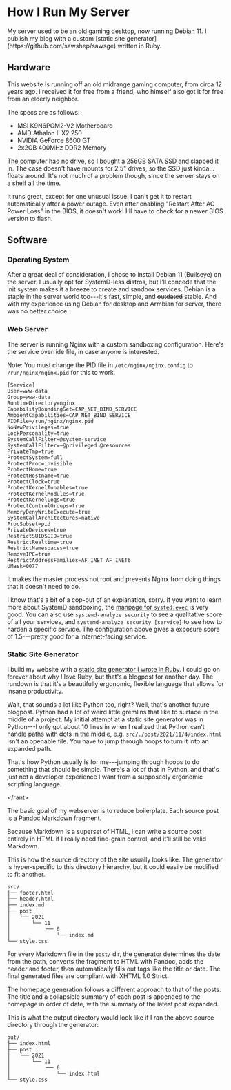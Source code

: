# How I Run My Server

<summary>My server used to be an old gaming desktop, now
running Debian 11. I publish my blog with a custom [static
site generator](https://github.com/sawshep/sawsge) written
in Ruby.</summary>

## Hardware

This website is running off an old midrange gaming computer,
from circa 12 years ago. I received it for free from a
friend, who himself also got it for free from an elderly
neighbor.

The specs are as follows:

* MSI K9N6PGM2-V2 Motherboard
* AMD Athalon II X2 250
* NVIDIA GeForce 8600 GT
* 2x2GB 400MHz DDR2 Memory

The computer had no drive, so I bought a 256GB SATA SSD and
slapped it in. The case doesn't have mounts for 2.5" drives,
so the SSD just kinda... floats around. It's not much of a
problem though, since the server stays on a shelf all the
time.

It runs great, except for one unusual issue: I can't get it
to restart automatically after a power outage. Even after
enabling "Restart After AC Power Loss" in the BIOS, it
doesn't work! I'll have to check for a newer BIOS version to
flash.

## Software

### Operating System

After a great deal of consideration, I chose to install
Debian 11 (Bullseye) on the server. I usually opt for
SystemD-less distros, but I'll concede that the init system
makes it a breeze to create and sandbox services. Debian is
a staple in the server world too---it's fast, simple, and
~~outdated~~ stable. And with my experience using Debian for
desktop and Armbian for server, there was no better choice.

### Web Server

The server is running Nginx with a custom sandboxing
configuration. Here's the service override file, in case
anyone is interested.

Note: You must change the PID file in
`/etc/nginx/nginx.config` to `/run/nginx/nginx.pid` for this
to work.

```
[Service]
User=www-data
Group=www-data
RuntimeDirectory=nginx
CapabilityBoundingSet=CAP_NET_BIND_SERVICE
AmbientCapabilities=CAP_NET_BIND_SERVICE
PIDFile=/run/nginx/nginx.pid
NoNewPrivileges=true
LockPersonality=true
SystemCallFilter=@system-service
SystemCallFilter=~@privileged @resources
PrivateTmp=true
ProtectSystem=full
ProtectProc=invisible
ProtectHome=true
ProtectHostname=true
ProtectClock=true
ProtectKernelTunables=true
ProtectKernelModules=true
ProtectKernelLogs=true
ProtectControlGroups=true
MemoryDenyWriteExecute=true
SystemCallArchitectures=native
ProcSubset=pid
PrivateDevices=true
RestrictSUIDSGID=true
RestrictRealtime=true
RestrictNamespaces=true
RemoveIPC=true
RestrictAddressFamilies=AF_INET AF_INET6
UMask=0077
```

It makes the master process not root and prevents Nginx from
doing things that it doesn't need to do.

I know that's a bit of a cop-out of an explanation, sorry.
If you want to learn more about SystemD sandboxing, the
[manpage for
`systed.exec`](https://www.freedesktop.org/software/systemd/man/systemd.exec.html)
is very good. You can also use `systemd-analyze security` to
see a qualitative score of all your services, and
`systemd-analyze security [service]` to see how to harden a
specific service. The configuration above gives a exposure
score of 1.5---pretty good for a internet-facing service.

### Static Site Generator

I build my website with a [static site generator I wrote in
Ruby](https://github.com/sawshep/sawsge). I could go on
forever about why I love Ruby, but that's a blogpost for
another day. The rundown is that it's a beautifully
ergonomic, flexible language that allows for insane
productivity.

Wait, that sounds a lot like Python too, right? Well, that's
another future blogpost. Python had a lot of weird little
gremlins that like to surface in the middle of a project. My
initial attempt at a static site generator was in Python---I
only got about 10 lines in when I realized that Python can't
handle paths with dots in the middle, e.g.
`src/./post/2021/11/4/index.html` isn't an openable file.
You have to jump through hoops to turn it into an expanded
path.

That's how Python usually is for me---jumping through hoops
to do something that should be simple. There's a lot of that
in Python, and that's just not a developer experience I want
from a supposedly ergonomic scripting language.

\</rant>

The basic goal of my webserver is to reduce boilerplate.
Each source post is a Pandoc Markdown fragment.

Because Markdown is a superset of HTML, I can write a source
post entirely in HTML if I really need fine-grain control,
and it'll still be valid Markdown.

This is how the source directory of the site usually looks
like. The generator is hyper-specific to this directory
hierarchy, but it could easily be modified to fit another.

```
src/
├── footer.html
├── header.html
├── index.md
├── post
│   └── 2021
│       └── 11
│           └── 6
│               └── index.md
└── style.css
```

For every Markdown file in the `post/` dir, the generator
determines the date from the path, converts the fragment to
HTML with Pandoc, adds the header and footer, then
automatically fills out tags like the title or date. The
final generated files are compliant with XHTML 1.0 Strict.

The homepage generation follows a different approach to that
of the posts. The title and a collapsible summary of each
post is appended to the homepage in order of date, with the
summary of the latest post expanded.

This is what the output directory would look like if I ran
the above source directory through the generator:

```
out/
├── index.html
├── post
│   └── 2021
│       └── 11
│           └── 6
│               └── index.html
└── style.css
```
